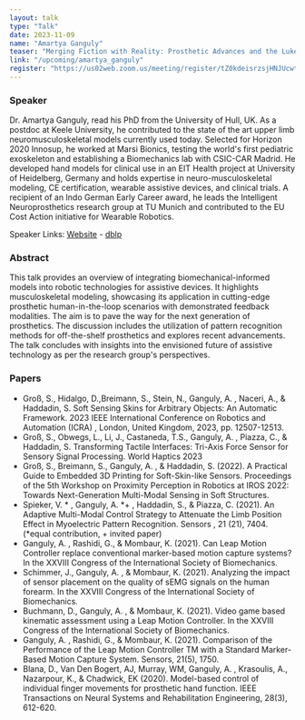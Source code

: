 ```yaml
---
layout: talk
type: "Talk"
date: 2023-11-09
name: "Amartya Ganguly"
teaser: "Merging Fiction with Reality: Prosthetic Advances and the Luke Skywalker Paradigm"
link: "/upcoming/amartya_ganguly"
register: "https://us02web.zoom.us/meeting/register/tZ0kdeisrzsjHNJUcwtiQ8hfJ1h5htFgA7_d"
---
```


### Speaker 
Dr. Amartya Ganguly, read his PhD from the University of Hull, UK.  As a postdoc at Keele University, he contributed to the state of the art upper limb neuromusculoskeletal models currently used today. Selected for Horizon 2020 Innosup, he worked at Marsi Bionics, testing the world's first pediatric exoskeleton and establishing a Biomechanics lab with CSIC-CAR Madrid. He developed hand models for clinical use in an EIT Health project at University of Heidelberg, Germany and holds expertise in neuro-musculoskeletal modeling, CE certification, wearable assistive devices, and clinical trials. A recipient of an Indo German Early Career award, he leads the Intelligent Neuroprosthetics research group at TU Munich and contributed to the EU Cost Action initiative for Wearable Robotics.

Speaker Links: [Website](https://www.mirmi.tum.de/en/mirmi/team/ganguly-amartya/) - [dblp](https://scholar.google.com/citations?user=Kx6BthoAAAAJ&hl=en)

### Abstract 
This talk provides an overview of integrating biomechanical-informed models into robotic technologies for assistive devices. It highlights musculoskeletal modeling, showcasing its application in cutting-edge prosthetic human-in-the-loop scenarios with demonstrated feedback modalities. The aim is to pave the way for the next generation of prosthetics. The discussion includes the utilization of pattern recognition methods for off-the-shelf prosthetics and explores recent advancements. The talk concludes with insights into the envisioned future of assistive technology as per the research group's perspectives.

### Papers
* Groß, S., Hidalgo, D.,Breimann, S., Stein, N., Ganguly, A. , Naceri, A., & Haddadin, S. Soft Sensing Skins for Arbitrary Objects: An Automatic Framework. 2023 IEEE International Conference on Robotics and Automation (ICRA) , London, United Kingdom, 2023, pp. 12507-12513.
* Groß, S., Obwegs, L., Li, J., Castaneda, T.S., Ganguly, A. , Piazza, C., & Haddadin, S. Transforming Tactile Interfaces: Tri-Axis Force Sensor for Sensory Signal Processing. World Haptics 2023
* Groß, S., Breimann, S., Ganguly, A. , & Haddadin, S. (2022). A Practical Guide to Embedded 3D Printing for Soft-Skin-like Sensors. Proceedings of the 5th Workshop on Proximity Perception in Robotics at IROS 2022: Towards Next-Generation Multi-Modal Sensing in Soft Structures.
* Spieker, V. * , Ganguly, A. *+ , Haddadin, S., & Piazza, C. (2021). An Adaptive Multi-Modal Control Strategy to Attenuate the Limb Position Effect in Myoelectric Pattern Recognition. Sensors ,  21 (21), 7404. (*equal contribution, + invited paper)
* Ganguly, A. , Rashidi, G., & Mombaur, K. (2021). Can Leap Motion Controller replace conventional marker-based motion capture systems? In the XXVIII Congress of the International Society of Biomechanics.
* Schimmer, J., Ganguly, A. , & Mombaur, K. (2021). Analyzing the impact of sensor placement on the quality of sEMG signals on the human forearm. In the XXVIII Congress of the International Society of Biomechanics.
* Buchmann, D., Ganguly, A. , & Mombaur, K. (2021). Video game based kinematic assessment using a Leap Motion Controller. In the XXVIII Congress of the International Society of Biomechanics.
* Ganguly, A. , Rashidi, G., & Mombaur, K. (2021). Comparison of the Performance of the Leap Motion Controller TM with a Standard Marker-Based Motion Capture System. Sensors, 21(5), 1750.
* Blana, D., Van Den Bogert, AJ, Murray, WM, Ganguly, A. , Krasoulis, A., Nazarpour, K., & Chadwick, EK (2020). Model-based control of individual finger movements for prosthetic hand function. IEEE Transactions on Neural Systems and Rehabilitation Engineering, 28(3), 612-620.
